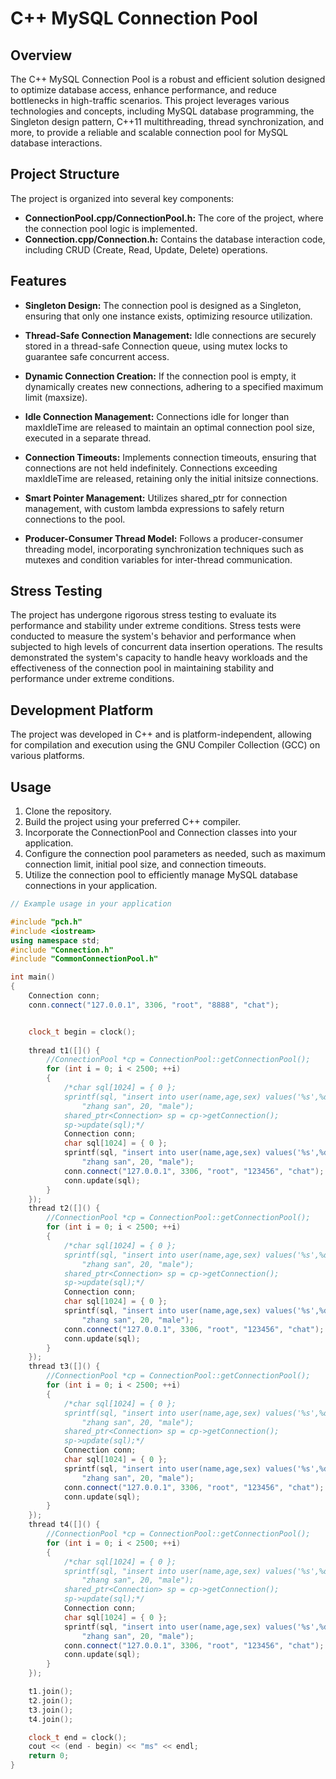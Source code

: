 # C++ MySQL Connection Pool

## Overview

The C++ MySQL Connection Pool is a robust and efficient solution designed to optimize database access, enhance performance, and reduce bottlenecks in high-traffic scenarios. This project leverages various technologies and concepts, including MySQL database programming, the Singleton design pattern, C++11 multithreading, thread synchronization, and more, to provide a reliable and scalable connection pool for MySQL database interactions.

## Project Structure

The project is organized into several key components:

- **ConnectionPool.cpp/ConnectionPool.h:** The core of the project, where the connection pool logic is implemented.
- **Connection.cpp/Connection.h:** Contains the database interaction code, including CRUD (Create, Read, Update, Delete) operations.

## Features

- **Singleton Design:** The connection pool is designed as a Singleton, ensuring that only one instance exists, optimizing resource utilization.

- **Thread-Safe Connection Management:** Idle connections are securely stored in a thread-safe Connection queue, using mutex locks to guarantee safe concurrent access.

- **Dynamic Connection Creation:** If the connection pool is empty, it dynamically creates new connections, adhering to a specified maximum limit (maxsize).

- **Idle Connection Management:** Connections idle for longer than maxIdleTime are released to maintain an optimal connection pool size, executed in a separate thread.

- **Connection Timeouts:** Implements connection timeouts, ensuring that connections are not held indefinitely. Connections exceeding maxIdleTime are released, retaining only the initial initsize connections.

- **Smart Pointer Management:** Utilizes shared_ptr for connection management, with custom lambda expressions to safely return connections to the pool.

- **Producer-Consumer Thread Model:** Follows a producer-consumer threading model, incorporating synchronization techniques such as mutexes and condition variables for inter-thread communication.

## Stress Testing

The project has undergone rigorous stress testing to evaluate its performance and stability under extreme conditions. Stress tests were conducted to measure the system's behavior and performance when subjected to high levels of concurrent data insertion operations. The results demonstrated the system's capacity to handle heavy workloads and the effectiveness of the connection pool in maintaining stability and performance under extreme conditions.

## Development Platform

The project was developed in C++ and is platform-independent, allowing for compilation and execution using the GNU Compiler Collection (GCC) on various platforms.

## Usage

1. Clone the repository.
2. Build the project using your preferred C++ compiler.
3. Incorporate the ConnectionPool and Connection classes into your application.
4. Configure the connection pool parameters as needed, such as maximum connection limit, initial pool size, and connection timeouts.
5. Utilize the connection pool to efficiently manage MySQL database connections in your application.

```cpp
// Example usage in your application

#include "pch.h"
#include <iostream>
using namespace std;
#include "Connection.h"
#include "CommonConnectionPool.h"

int main()
{
	Connection conn;
	conn.connect("127.0.0.1", 3306, "root", "8888", "chat");


	clock_t begin = clock();
	
	thread t1([]() {
		//ConnectionPool *cp = ConnectionPool::getConnectionPool();
		for (int i = 0; i < 2500; ++i)
		{
			/*char sql[1024] = { 0 };
			sprintf(sql, "insert into user(name,age,sex) values('%s',%d,'%s')",
				"zhang san", 20, "male");
			shared_ptr<Connection> sp = cp->getConnection();
			sp->update(sql);*/
			Connection conn;
			char sql[1024] = { 0 };
			sprintf(sql, "insert into user(name,age,sex) values('%s',%d,'%s')",
				"zhang san", 20, "male");
			conn.connect("127.0.0.1", 3306, "root", "123456", "chat");
			conn.update(sql);
		}
	});
	thread t2([]() {
		//ConnectionPool *cp = ConnectionPool::getConnectionPool();
		for (int i = 0; i < 2500; ++i)
		{
			/*char sql[1024] = { 0 };
			sprintf(sql, "insert into user(name,age,sex) values('%s',%d,'%s')",
				"zhang san", 20, "male");
			shared_ptr<Connection> sp = cp->getConnection();
			sp->update(sql);*/
			Connection conn;
			char sql[1024] = { 0 };
			sprintf(sql, "insert into user(name,age,sex) values('%s',%d,'%s')",
				"zhang san", 20, "male");
			conn.connect("127.0.0.1", 3306, "root", "123456", "chat");
			conn.update(sql);
		}
	});
	thread t3([]() {
		//ConnectionPool *cp = ConnectionPool::getConnectionPool();
		for (int i = 0; i < 2500; ++i)
		{
			/*char sql[1024] = { 0 };
			sprintf(sql, "insert into user(name,age,sex) values('%s',%d,'%s')",
				"zhang san", 20, "male");
			shared_ptr<Connection> sp = cp->getConnection();
			sp->update(sql);*/
			Connection conn;
			char sql[1024] = { 0 };
			sprintf(sql, "insert into user(name,age,sex) values('%s',%d,'%s')",
				"zhang san", 20, "male");
			conn.connect("127.0.0.1", 3306, "root", "123456", "chat");
			conn.update(sql);
		}
	});
	thread t4([]() {
		//ConnectionPool *cp = ConnectionPool::getConnectionPool();
		for (int i = 0; i < 2500; ++i)
		{
			/*char sql[1024] = { 0 };
			sprintf(sql, "insert into user(name,age,sex) values('%s',%d,'%s')",
				"zhang san", 20, "male");
			shared_ptr<Connection> sp = cp->getConnection();
			sp->update(sql);*/
			Connection conn;
			char sql[1024] = { 0 };
			sprintf(sql, "insert into user(name,age,sex) values('%s',%d,'%s')",
				"zhang san", 20, "male");
			conn.connect("127.0.0.1", 3306, "root", "123456", "chat");
			conn.update(sql);
		}
	});

	t1.join();
	t2.join();
	t3.join();
	t4.join();

	clock_t end = clock();
	cout << (end - begin) << "ms" << endl;
    return 0;
}

